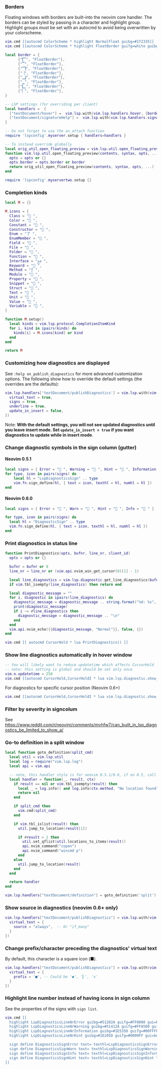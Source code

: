 ### Borders

Floating windows with borders are built-into the neovim core handler. The borders can be styled by passing in a character and highlight group. Highlight groups must be set with an autocmd to avoid being overwritten by your colorscheme.

```lua
vim.cmd [[autocmd ColorScheme * highlight NormalFloat guibg=#1f2335]]
vim.cmd [[autocmd ColorScheme * highlight FloatBorder guifg=white guibg=#1f2335]]

local border = {
      {"🭽", "FloatBorder"},
      {"▔", "FloatBorder"},
      {"🭾", "FloatBorder"},
      {"▕", "FloatBorder"},
      {"🭿", "FloatBorder"},
      {"▁", "FloatBorder"},
      {"🭼", "FloatBorder"},
      {"▏", "FloatBorder"},
}

-- LSP settings (for overriding per client)
local handlers =  {
  ["textDocument/hover"] =  vim.lsp.with(vim.lsp.handlers.hover, {border = border}),
  ["textDocument/signatureHelp"] =  vim.lsp.with(vim.lsp.handlers.signature_help, {border = border }),
}

-- Do not forget to use the on_attach function
require 'lspconfig'.myserver.setup { handlers=handlers }

-- To instead override globally
local orig_util_open_floating_preview = vim.lsp.util.open_floating_preview
function vim.lsp.util.open_floating_preview(contents, syntax, opts, ...)
  opts = opts or {}
  opts.border = opts.border or border
  return orig_util_open_floating_preview(contents, syntax, opts, ...)
end

require 'lspconfig'.myservertwo.setup {}

```

### Completion kinds

```lua
local M = {}

M.icons = {
  Class = " ",
  Color = " ",
  Constant = " ",
  Constructor = " ",
  Enum = "了 ",
  EnumMember = " ",
  Field = " ",
  File = " ",
  Folder = " ",
  Function = " ",
  Interface = "ﰮ ",
  Keyword = " ",
  Method = "ƒ ",
  Module = " ",
  Property = " ",
  Snippet = "﬌ ",
  Struct = " ",
  Text = " ",
  Unit = " ",
  Value = " ",
  Variable = " ",
}

function M.setup()
  local kinds = vim.lsp.protocol.CompletionItemKind
  for i, kind in ipairs(kinds) do
    kinds[i] = M.icons[kind] or kind
  end
end

return M
```
### Customizing how diagnostics are displayed

See `:help on_publish_diagnostics` for more advanced customization options. The following show how to override the default settings (the overrides are the defaults):

```lua
vim.lsp.handlers['textDocument/publishDiagnostics'] = vim.lsp.with(vim.lsp.diagnostic.on_publish_diagnostics, {
  virtual_text = true,
  signs = true,
  underline = true,
  update_in_insert = false,
})
```

Note: **With the default settings, you will not see updated diagnostics until you leave insert mode. Set `update_in_insert = true` if you want diagnostics to update while in insert mode**.

### Change diagnostic symbols in the sign column (gutter) 

#### Neovim 0.5.1
```lua
local signs = { Error = " ", Warning = " ", Hint = " ", Information = " " }
for type, icon in pairs(signs) do
    local hl = "LspDiagnosticsSign" .. type
    vim.fn.sign_define(hl, { text = icon, texthl = hl, numhl = hl })
end
```

#### Neovim 0.6.0
```lua
local signs = { Error = " ", Warn = " ", Hint = " ", Info = " " }

for type, icon in pairs(signs) do
  local hl = "DiagnosticSign" .. type
  vim.fn.sign_define(hl, { text = icon, texthl = hl, numhl = hl })
end
```

### Print diagnostics in status line

```lua
function PrintDiagnostics(opts, bufnr, line_nr, client_id)
  opts = opts or {}

  bufnr = bufnr or 0
  line_nr = line_nr or (vim.api.nvim_win_get_cursor(0)[1] - 1)

  local line_diagnostics = vim.lsp.diagnostic.get_line_diagnostics(bufnr, line_nr, opts, client_id)
  if vim.tbl_isempty(line_diagnostics) then return end

  local diagnostic_message = ""
  for i, diagnostic in ipairs(line_diagnostics) do
    diagnostic_message = diagnostic_message .. string.format("%d: %s", i, diagnostic.message or "")
    print(diagnostic_message)
    if i ~= #line_diagnostics then
      diagnostic_message = diagnostic_message .. "\n"
    end
  end
  vim.api.nvim_echo({{diagnostic_message, "Normal"}}, false, {})
end

vim.cmd [[ autocmd CursorHold * lua PrintDiagnostics() ]]
```
### Show line diagnostics automatically in hover window

```lua 
-- You will likely want to reduce updatetime which affects CursorHold
-- note: this setting is global and should be set only once
vim.o.updatetime = 250
vim.cmd [[autocmd CursorHold,CursorHoldI * lua vim.lsp.diagnostic.show_line_diagnostics({focusable=false})]]
```

For diagnostics for specific cursor position (Neovim 0.6+)
```lua 
vim.cmd [[autocmd CursorHold,CursorHoldI * lua vim.lsp.diagnostic.show_position_diagnostics({focusable=false})]]
```


### Filter by severity in signcolum
See https://www.reddit.com/r/neovim/comments/mvhfw7/can_built_in_lsp_diagnostics_be_limited_to_show_a/

### Go-to definition in a split window
```lua
local function goto_definition(split_cmd)
  local util = vim.lsp.util
  local log = require("vim.lsp.log")
  local api = vim.api

  -- note, this handler style is for neovim 0.5.1/0.6, if on 0.5, call with function(_, method, result)
  local handler = function(_, result, ctx)
    if result == nil or vim.tbl_isempty(result) then
      local _ = log.info() and log.info(ctx.method, "No location found")
      return nil
    end

    if split_cmd then
      vim.cmd(split_cmd)
    end

    if vim.tbl_islist(result) then
      util.jump_to_location(result[1])

      if #result > 1 then
        util.set_qflist(util.locations_to_items(result))
        api.nvim_command("copen")
        api.nvim_command("wincmd p")
      end
    else
      util.jump_to_location(result)
    end
  end

  return handler
end

vim.lsp.handlers["textDocument/definition"] = goto_definition('split')
```

### Show source in diagnostics (neovim 0.6+ only)

```lua
vim.lsp.handlers["textDocument/publishDiagnostics"] = vim.lsp.with(vim.lsp.diagnostic.on_publish_diagnostics, {
  virtual_text = {
    source = "always",  -- Or "if_many"
  }
})
```

### Change prefix/character preceding the diagnostics' virtual text
By default, this character is a square icon (■).

```lua
vim.lsp.handlers["textDocument/publishDiagnostics"] = vim.lsp.with(vim.lsp.diagnostic.on_publish_diagnostics, {
  virtual_text = {
    prefix = '■', -- Could be '●', '▎', 'x'
  }
})
```

### Highlight line number instead of having icons in sign column

See the properties of the signs with `sign list`.

```lua
vim.cmd [[
  highlight LspDiagnosticsLineNrError guibg=#51202A guifg=#FF0000 gui=bold
  highlight LspDiagnosticsLineNrWarning guibg=#51412A guifg=#FFA500 gui=bold
  highlight LspDiagnosticsLineNrInformation guibg=#1E535D guifg=#00FFFF gui=bold
  highlight LspDiagnosticsLineNrHint guibg=#1E205D guifg=#0000FF gui=bold

  sign define DiagnosticsSignError text= texthl=LspDiagnosticsSignError linehl= numhl=LspDiagnosticsLineNrError
  sign define DiagnosticsSignWarn text= texthl=LspDiagnosticsSignWarning linehl= numhl=LspDiagnosticsLineNrWarning
  sign define DiagnosticsSignInfo text= texthl=LspDiagnosticsSignInformation linehl= numhl=LspDiagnosticsLineNrInformation
  sign define DiagnosticsSignHint text= texthl=LspDiagnosticsSignHint linehl= numhl=LspDiagnosticsLineNrHint
]]
```